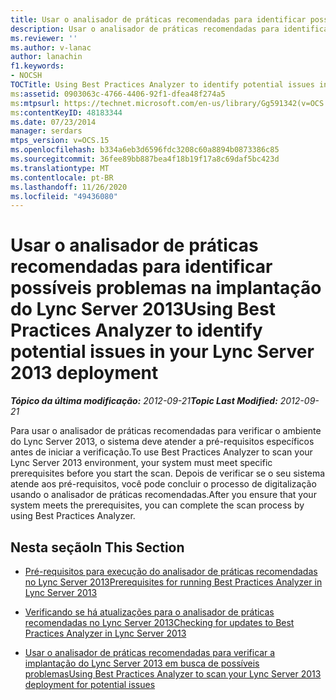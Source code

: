 ```yaml
---
title: Usar o analisador de práticas recomendadas para identificar possíveis problemas na sua implantação
description: Usar o analisador de práticas recomendadas para identificar possíveis problemas na sua implantação.
ms.reviewer: ''
ms.author: v-lanac
author: lanachin
f1.keywords:
- NOCSH
TOCTitle: Using Best Practices Analyzer to identify potential issues in your deployment
ms:assetid: 0903063c-4766-4406-92f1-dfea48f274a5
ms:mtpsurl: https://technet.microsoft.com/en-us/library/Gg591342(v=OCS.15)
ms:contentKeyID: 48183344
ms.date: 07/23/2014
manager: serdars
mtps_version: v=OCS.15
ms.openlocfilehash: b334a6eb3d6596fdc3208c60a8894b0873386c85
ms.sourcegitcommit: 36fee89bb887bea4f18b19f17a8c69daf5bc423d
ms.translationtype: MT
ms.contentlocale: pt-BR
ms.lasthandoff: 11/26/2020
ms.locfileid: "49436080"
---
```

# <a name="using-best-practices-analyzer-to-identify-potential-issues-in-your-lync-server-2013-deployment"></a><span data-ttu-id="39d1b-103">Usar o analisador de práticas recomendadas para identificar possíveis problemas na implantação do Lync Server 2013</span><span class="sxs-lookup"><span data-stu-id="39d1b-103">Using Best Practices Analyzer to identify potential issues in your Lync Server 2013 deployment</span></span>

<div data-xmlns="http://www.w3.org/1999/xhtml">

<div class="topic" data-xmlns="http://www.w3.org/1999/xhtml" data-msxsl="urn:schemas-microsoft-com:xslt" data-cs="https://msdn.microsoft.com/">

<div data-asp="https://msdn2.microsoft.com/asp">



</div>

<div id="mainSection">

<div id="mainBody"><span data-ttu-id="39d1b-104">

<span> </span></span><span class="sxs-lookup"><span data-stu-id="39d1b-104">

<span> </span></span></span>

<span data-ttu-id="39d1b-105">_**Tópico da última modificação:** 2012-09-21_</span><span class="sxs-lookup"><span data-stu-id="39d1b-105">_**Topic Last Modified:** 2012-09-21_</span></span>

<span data-ttu-id="39d1b-106">Para usar o analisador de práticas recomendadas para verificar o ambiente do Lync Server 2013, o sistema deve atender a pré-requisitos específicos antes de iniciar a verificação.</span><span class="sxs-lookup"><span data-stu-id="39d1b-106">To use Best Practices Analyzer to scan your Lync Server 2013 environment, your system must meet specific prerequisites before you start the scan.</span></span> <span data-ttu-id="39d1b-107">Depois de verificar se o seu sistema atende aos pré-requisitos, você pode concluir o processo de digitalização usando o analisador de práticas recomendadas.</span><span class="sxs-lookup"><span data-stu-id="39d1b-107">After you ensure that your system meets the prerequisites, you can complete the scan process by using Best Practices Analyzer.</span></span>

<div>

## <a name="in-this-section"></a><span data-ttu-id="39d1b-108">Nesta seção</span><span class="sxs-lookup"><span data-stu-id="39d1b-108">In This Section</span></span>

  - [<span data-ttu-id="39d1b-109">Pré-requisitos para execução do analisador de práticas recomendadas no Lync Server 2013</span><span class="sxs-lookup"><span data-stu-id="39d1b-109">Prerequisites for running Best Practices Analyzer in Lync Server 2013</span></span>](lync-server-2013-prerequisites-for-running-best-practices-analyzer.md)

  - [<span data-ttu-id="39d1b-110">Verificando se há atualizações para o analisador de práticas recomendadas no Lync Server 2013</span><span class="sxs-lookup"><span data-stu-id="39d1b-110">Checking for updates to Best Practices Analyzer in Lync Server 2013</span></span>](lync-server-2013-checking-for-updates-to-best-practices-analyzer.md)

  - [<span data-ttu-id="39d1b-111">Usar o analisador de práticas recomendadas para verificar a implantação do Lync Server 2013 em busca de possíveis problemas</span><span class="sxs-lookup"><span data-stu-id="39d1b-111">Using Best Practices Analyzer to scan your Lync Server 2013 deployment for potential issues</span></span>](lync-server-2013-using-best-practices-analyzer-to-scan-your-deployment-for-potential-issues.md)

<span data-ttu-id="39d1b-112"></div>

</div>

<span> </span>

</div>

</div>

</span><span class="sxs-lookup"><span data-stu-id="39d1b-112"></div>

</div>

<span> </span>

</div>

</div>

</span></span></div>

